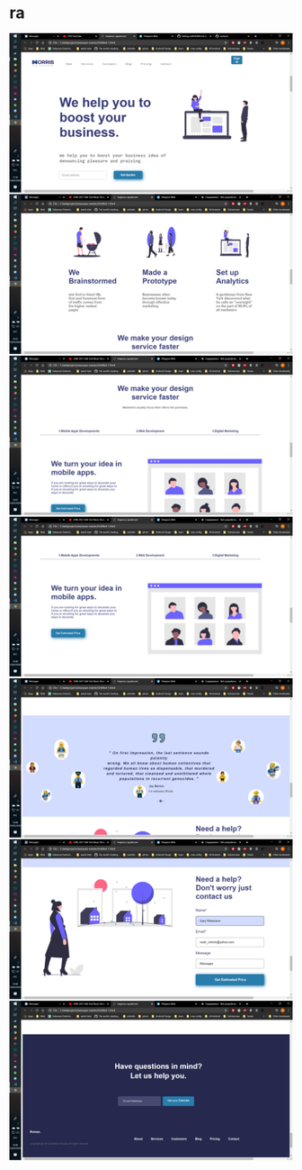 # ra
![](exxrauan-master/jpg.jpg)
![](exxrauan-master/pictures/jpg1.jpg)
![](exxrauan-master/pictures/jpg2.jpg)
![](exxrauan-master/pictures/jpg3.jpg)
![](exxrauan-master/pictures/jpg4.jpg)
![](exxrauan-master/pictures/jpg5.jpg)
![](exxrauan-master/pictures/jpg6.jpg)
